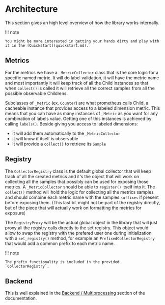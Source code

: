 # Architecture

This section gives an high level overview of how the library works internally.

!!! note

    You might be more interested in getting your hands dirty and play with it in the [Quickstart](quickstart.md).

## Metrics

For the metrics we have a `_MetricCollector` class that is the core logic for a specific named metric.
It will do label validation, it will have the metric name and most importantly it will keep track of all the Child instances so that when `collect()` is called it will retrieve all the correct samples from all the possible observable Childrens.

Subclasses of `_Metric` (ex. `Counter`) are what prometheus calls Child, a cacheable instance that provides access to a labeled dimension metric.
This means that you can have as many instances of `_Metric` as you want for any combination of labels value. Getting one of this instances is achieved by calling `labels()`.
Beside giving you access to labeled dimensions:
  - it will add them automatically to the `_MetricCollector`
  - it will know if itself is observable
  - it will provide a `collect()` to retrieve its `Sample`

## Registry

The `CollectorRegistry` class is the default global collector that will keep track of all the created metrics and it's the object that will work on collecting all the samples that possibly can be used for exposing those metrics.
A `_MetricCollector` should be able to `register()` itself into it.
The `collect()` method will hold the logic for collecting all the metrics samples and should combine each metric name with the samples `suffixes` if present before exposing them. (This last bit might not be part of the registry directly, but of the piece that will actually work on formatting the metrics for exposure)

The `RegistryProxy` will be the actual global object in the library that will just proxy all the registry calls directly to the set registry.
This object would allow to swap the registry with the prefered user one during initialization with a `set_registry()` method, for example an `PrefixedCollectorRegistry` that would add a common prefix to each metric name.

!!! note

    The prefix functionality is included in the provided `CollectorRegistry`.

## Backend

This is well explained in the [Backend / Multiprocessing](backend.md) section of the documentation.
